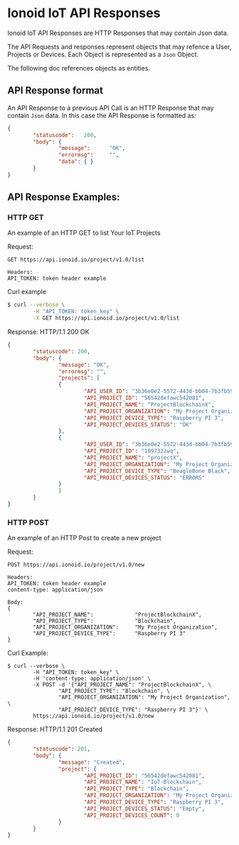 # Ionoid IoT API Responses

Ionoid IoT API Responses are HTTP Responses that may contain Json
data.

The API Requests and responses represent objects that may refence a
User, Projects or Devices. Each Object is represented as a `Json` Object.

The following doc references objects as entities.


## API Response format

An API Response to a previous API Call is an HTTP Response that may
contain `Json` data. In this case the API Response is formatted as:

```json
{
        "statuscode":   200,
        "body": {
                "message":      "OK",
                "errormsg":     "",
                "data": { }
        }
}
```


## API Response Examples:

### HTTP GET

An example of an HTTP GET to list Your IoT Projects

Request:
```
GET https://api.ionoid.io/project/v1.0/list

Headers:
API_TOKEN: token header example
```

Curl example
```bash
$ curl --verbose \
        -H "API_TOKEN: token_key" \
        -X GET https://api.ionoid.io/project/v1.0/list
```

Response:
HTTP/1.1 200 OK
```json
{
        "statuscode": 200,
        "body": {
                "message": "OK",
                "errormsg": "",
                "projects": [
                {
                        "API_USER_ID": "3b36e0e2-5572-443d-bb04-7b3fb596c7fe",
                        "API_PROJECT_ID": "56542defawc542081",
                        "API_PROJECT_NAME": "ProjectBlockchainX",
                        "API_PROJECT_ORGANIZATION": "My Project Organization",
                        "API_PROJECT_DEVICE_TYPE": "Raspberry PI 3",
                        "API_PROJECT_DEVICES_STATUS": "OK"
                },
                {
                        "API_USER_ID": "3b36e0e2-5572-443d-bb04-7b3fb596c7fe",
                        "API_PROJECT_ID": "109732zwq",
                        "API_PROJECT_NAME": "projectX",
                        "API_PROJECT_ORGANIZATION": "My Project Organization",
                        "API_PROJECT_DEVICE_TYPE": "BeagleBone Black",
                        "API_PROJECT_DEVICES_STATUS": "ERRORS"
                }
                ]
        }
}
```

### HTTP POST

An example of an HTTP Post to create a new project

Request:
```
POST https://api.ionoid.io/project/v1.0/new

Headers:
API_TOKEN: token header example
content-type: application/json

Body:
{
        "API_PROJECT_NAME":             "ProjectBlockchainX",
        "API_PROJECT_TYPE":             "Blockchain",
        "API_PROJECT_ORGANIZATION":     "My Project Organization",
        "API_PROJECT_DEVICE_TYPE":      "Raspberry PI 3"
}
```

Curl Example:
```
$ curl --verbose \
        -H "API_TOKEN: token_key" \
        -H 'content-type: application/json' \
        -X POST -d '{"API_PROJECT_NAME": "ProjectBlockchainX", \
                "API_PROJECT_TYPE": "Blockchain", \
                "API_PROJECT_ORGANIZATION": "My Project Organization", \
                "API_PROJECT_DEVICE_TYPE": "Raspberry PI 3"}' \
        https://api.ionoid.io/project/v1.0/new
```

Response:
HTTP/1.1 201 Created
```json
{
        "statuscode": 201,
        "body": {
                "message": "Created",
                "project": {
                        "API_PROJECT_ID": "56542defawc542081",
                        "API_PROJECT_NAME": "IoT-Blockchain",
                        "API_PROJECT_TYPE": "Blockchain",
                        "API_PROJECT_ORGANIZATION": "My Project Organization",
                        "API_PROJECT_DEVICE_TYPE": "Raspberry PI 3",
                        "API_PROJECT_DEVICES_STATUS": "Empty",
                        "API_PROJECT_DEVICES_COUNT": 0
                }
        }
}
```
